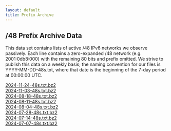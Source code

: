 ```yaml
---
layout: default
title: Prefix Archive
---
```


## /48 Prefix Archive Data

This data set contains lists of active /48 IPv6 networks we observe passively.
Each line contains a zero-expanded /48 network (e.g. 2001:0db8:000) with the
remaining 80 bits and prefix omitted. We strive to publish this data on a
weekly basis; the naming convention for our files is YYYY-MM-DD-48s.txt, where
that date is the beginning of the 7-day period at 00:00:00 UTC.

<!-- [](data/prefixes/)<br> -->
[2024-11-24-48s.txt.bz2](data/prefixes/2024-11-24-48s.txt.bz2)<br>
[2024-11-03-48s.txt.bz2](data/prefixes/2024-11-03-48s.txt.bz2)<br>
[2024-08-18-48s.txt.bz2](data/prefixes/2024-08-18-48s.txt.bz2)<br>
[2024-08-11-48s.txt.bz2](data/prefixes/2024-08-11-48s.txt.bz2)<br>
[2024-08-04-48s.txt.bz2](data/prefixes/2024-08-04-48s.txt.bz2)<br>
[2024-07-28-48s.txt.bz2](data/prefixes/2024-07-28-48s.txt.bz2)<br>
[2024-07-14-48s.txt.bz2](data/prefixes/2024-07-14-48s.txt.bz2)<br>
[2024-07-07-48s.txt.bz2](data/prefixes/2024-07-07-48s.txt.bz2)<br>
